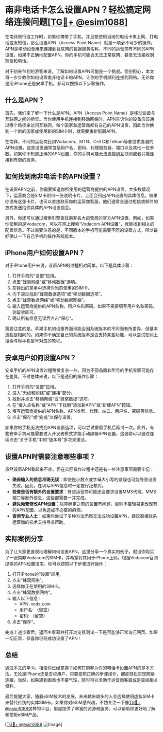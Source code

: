 # 南非电话卡怎么设置APN？轻松搞定网络连接问题[[TG💪+ @esim1088](https://t.me/s/esim1088)]

在南非旅行或工作时，如果你携带了手机，并且想使用当地的电话卡来上网、打电话或发短信，那么设置APN（Access Point Name）就是一项必不可少的操作。APN是移动设备用来连接到互联网的数据服务名称，不同的运营商有不同的APN设置。如果不正确地配置APN，你的手机可能会无法正常联网，甚至无法接收到短信和电话。

对于初来乍到的游客来说，了解如何设置APN可能是一个挑战。但别担心，本文将一步步教你如何设置南非电话卡的APN，让你的手机顺利连接到网络。无论你是用iPhone还是安卓手机，都可以按照以下步骤操作。

## 什么是APN？

首先，我们来了解一下什么是APN。APN（Access Point Name）是移动设备与互联网之间的桥梁。当你使用手机连接到移动网络时，APN告诉你的设备应该通过哪个路径来访问互联网。每个国家和运营商都有自己的APN设置，因此当你换到一个新的国家或使用新的SIM卡时，就需要重新配置APN。

在南非，不同的运营商比如Vodacom、MTN、Cell C和Telkom等都提供各自的APN设置。这些设置通常包括用户名、密码、代理服务器、端口以及其他一些参数。如果你不知道正确的APN设置，你的手机可能无法连接到互联网或者只能连接到有限的服务。

## 如何找到南非电话卡的APN设置？

在设置APN之前，你需要知道你所使用的运营商提供的APN设置。大多数情况下，运营商会随SIM卡附带一张说明卡片，上面会列出APN设置的具体信息。如果你没有这张卡片，也可以直接联系你的运营商客服，他们通常会通过短信或邮件的方式发送给你具体的APN设置信息。

另外，你还可以通过搜索引擎查找南非各大运营商的官方APN设置。例如，如果你使用的是Vodacom，可以在网上搜索“Vodacom APN设置”，就能找到相关的配置信息。不过需要注意的是，不同版本的手机可能需要不同的设置方式，所以最好确认一下自己手机的操作系统版本。

## iPhone用户如何设置APN？

对于iPhone用户来说，设置APN的过程相对简单。以下是具体步骤：

1. 打开手机的“设置”应用。
2. 点击“蜂窝网络”或“移动数据”选项。
3. 在弹出的菜单中选择你当前使用的SIM卡。
4. 向下滚动找到“蜂窝数据选项”或“移动数据选项”。
5. 点击“蜂窝数据网络”或“移动数据网络”。
6. 输入运营商提供的APN名称、用户名和密码。如果不需要填写用户名和密码，则留空即可。
7. 确认所有信息无误后点击“保存”。

需要注意的是，苹果手机的设置界面可能会因系统版本的不同而有所差异，但基本流程是相同的。如果你不确定自己的系统版本是否支持某些功能，可以尝试在网上搜索与你手机型号对应的教程。

## 安卓用户如何设置APN？

安卓手机的APN设置过程稍微复杂一些，因为不同品牌和型号的手机界面可能存在差异。不过总体来说，以下是通用的操作步骤：

1. 打开手机的“设置”应用。
2. 进入“无线和网络”或“连接”部分。
3. 找到并点击“移动网络”或“蜂窝数据”选项。
4. 在“接入点名称”或“APN”下找到“添加新APN”或“新建APN”按钮。
5. 填写运营商提供的APN名称、APN类型、代理、端口、用户名、密码等信息。
6. 点击“保存”或“完成”以保存设置。

如果你的手机无法找到APN设置选项，可以尝试重启手机后再试一次。此外，有些安卓手机可能需要进入开发者模式才能手动编辑APN设置，这通常可以通过连续点击“关于手机”中的“版本号”多次来激活。

## 设置APN时需要注意哪些事项？

虽然设置APN看起来不难，但在实际操作过程中还是有一些注意事项需要牢记：

- **确保输入的信息准确无误**：即使是小数点或字母大小写的错误也可能导致设置失败。因此，在填写APN信息时一定要仔细核对。
- **检查是否有额外的设置要求**：有些运营商可能还会要求设置MMS代理、MMS端口等额外信息，这些都需要一并完成。
- **避免频繁修改APN设置**：除非确定之前的设置有问题，否则不要轻易更改现有的APN配置，以免造成不必要的麻烦。
- **咨询专业人士**：如果你尝试了多种方法仍然无法成功设置APN，建议直接联系运营商的技术支持寻求帮助。

## 实际案例分享

为了让大家更直观地理解如何设置APN，这里分享一个真实的例子。假设你购买了一张南非Vodacom的SIM卡，并希望将其用于iPhone上网。根据Vodacom官网提供的APN设置指南，你可以按照以下步骤进行操作：

1. 打开iPhone的“设置”应用。
2. 点击“蜂窝网络”。
3. 选择你正在使用的SIM卡。
4. 点击“蜂窝数据网络”。
5. 输入以下信息：
   - APN: voda.com
   - 用户名: （留空）
   - 密码: （留空）
6. 点击“保存”。

完成上述步骤后，返回主屏幕并打开浏览器测试一下是否能够正常访问网页。如果一切正常，恭喜你已经成功设置了APN！

## 总结

通过本文的学习，相信你已经掌握了如何在南非为你的电话卡设置APN的基本方法。无论是iPhone还是安卓用户，只要按照正确的步骤操作，都能轻松实现网络连接。当然，如果遇到困难也不要气馁，随时可以求助于运营商客服或是查阅相关资料。

最后提醒大家，随着eSIM技术的发展，未来越来越多的人会选择使用虚拟SIM卡来替代传统的实体SIM卡。如果你对eSIM感兴趣，不妨关注一下像[TG💪+ @esim1088](https://t.me/s/esim1088)这样的平台，那里提供了丰富的资源和服务，可以帮助你更好地了解和使用eSIM产品。

[[TG💪+ @esim1088](https://t.me/s/esim1088) ![Image](https://i.postimg.cc/4NQfJmqS/Snipaste-2025-05-13-00-14-12.png)]